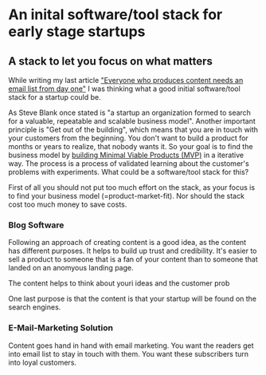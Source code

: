 # An inital software/tool stack for early stage startups

## A stack to let you focus on what matters

While writing my last article ["Everyone who produces content needs an email list from day one"](@TODO) I was thinking what a good initial software/tool stack for a startup could be.

As Steve Blank once stated is "a startup an organization formed to search for a valuable, repeatable and scalable business model".
Another important principle is "Get out of the building", which means that you are in touch with your customers from the beginning. You don't want to build a product for months or years to realize, that nobody wants it. So your goal is to find the business model by [building Minimal Viable Products (MVP)](https://jens-laufer.medium.com/why-is-it-important-to-validate-business-ideas-with-minimal-viable-products-mvp-69e45577c752) in a iterative way. The process is a process of validated learning about the customer's problems with experiments. What could be a software/tool stack for this?

First of all you should not put too much effort on the stack, as your focus is to find your business model (=product-market-fit). Nor should the stack cost too much money to save costs.

### Blog Software

Following an approach of creating content is a good idea, as the content has different purposes. It helps to build up trust and credibility. It's easier to sell a product to someone that is a fan of your content than to someone that landed on an anomyous landing page.

The content helps to think about youri ideas and the customer prob

One last purpose is that the content is that your startup will be found on the search engines.

### E-Mail-Marketing Solution

Content goes hand in hand with email marketing. You want the readers get into email list to stay in touch with them. You want these subscribers turn into loyal customers.
